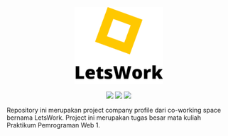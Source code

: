 <p align="center">
    <img src="assets/logo.png" width="200" max-width="90%" alt="LetsWork" />
</p>

<p align="center">
    <img src="https://api.netlify.com/api/v1/badges/64b2e138-ee3d-44e4-af8a-4d2cf0278ce1/deploy-status" />
    <img src="https://img.shields.io/badge/Bootstrap-5.2.0-yellow.svg" />
    <img src="https://img.shields.io/badge/Platform-Website-yellow.svg?style=flat" />
</p>

Repository ini merupakan project company profile dari co-working space bernama LetsWork. Project ini merupakan tugas besar mata kuliah Praktikum Pemrograman Web 1.
